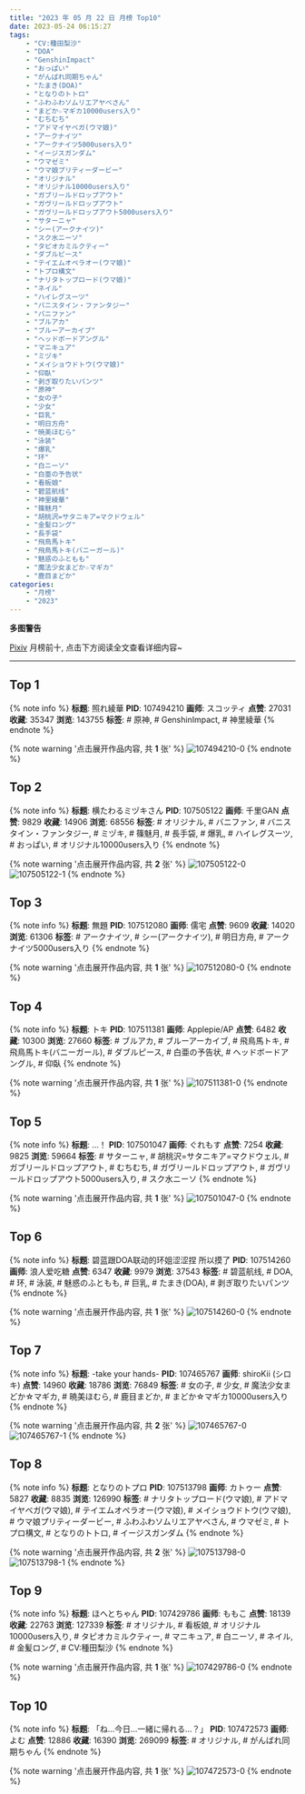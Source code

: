 ```yaml
---
title: "2023 年 05 月 22 日 月榜 Top10"
date: 2023-05-24 06:15:27
tags:
    - "CV:種田梨沙"
    - "DOA"
    - "GenshinImpact"
    - "おっぱい"
    - "がんばれ同期ちゃん"
    - "たまき(DOA)"
    - "となりのトトロ"
    - "ふわふわソムリエアヤベさん"
    - "まどか☆マギカ10000users入り"
    - "むちむち"
    - "アドマイヤベガ(ウマ娘)"
    - "アークナイツ"
    - "アークナイツ5000users入り"
    - "イージスガンダム"
    - "ウマゼミ"
    - "ウマ娘プリティーダービー"
    - "オリジナル"
    - "オリジナル10000users入り"
    - "ガブリールドロップアウト"
    - "ガヴリールドロップアウト"
    - "ガヴリールドロップアウト5000users入り"
    - "サターニャ"
    - "シー(アークナイツ)"
    - "スク水ニーソ"
    - "タピオカミルクティー"
    - "ダブルピース"
    - "テイエムオペラオー(ウマ娘)"
    - "トプロ構文"
    - "ナリタトップロード(ウマ娘)"
    - "ネイル"
    - "ハイレグスーツ"
    - "バニスタイン・ファンタジー"
    - "バニファン"
    - "ブルアカ"
    - "ブルーアーカイブ"
    - "ヘッドボードアングル"
    - "マニキュア"
    - "ミヅキ"
    - "メイショウドトウ(ウマ娘)"
    - "仰臥"
    - "剥ぎ取りたいパンツ"
    - "原神"
    - "女の子"
    - "少女"
    - "巨乳"
    - "明日方舟"
    - "暁美ほむら"
    - "泳装"
    - "爆乳"
    - "环"
    - "白ニーソ"
    - "白亜の予告状"
    - "看板娘"
    - "碧蓝航线"
    - "神里綾華"
    - "篠魅月"
    - "胡桃沢=サタニキア=マクドウェル"
    - "金髪ロング"
    - "長手袋"
    - "飛鳥馬トキ"
    - "飛鳥馬トキ(バニーガール)"
    - "魅惑のふともも"
    - "魔法少女まどか☆マギカ"
    - "鹿目まどか"
categories:
    - "月榜"
    - "2023"
---
```


<i class="fa fa-triangle-exclamation"></i>**多图警告**<i class="fa fa-triangle-exclamation"></i>

[Pixiv](https://www.pixiv.net/) 月榜前十, 点击下方阅读全文查看详细内容~

<!-- more -->

---

## Top 1

{% note info %}
**标题**: 照れ綾華
**PID**: 107494210 **画师**: スコッティ
**点赞**: 27031 **收藏**: 35347 **浏览**: 143755
**标签**: # 原神, # GenshinImpact, # 神里綾華
{% endnote %}

{% note warning '点击展开作品内容, 共 **1** 张' %}
![107494210-0](https://i.pixiv.re/img-original/img/2023/04/25/00/00/51/107494210_p0.jpg)
{% endnote %}

## Top 2

{% note info %}
**标题**: 横たわるミヅキさん
**PID**: 107505122 **画师**: 千里GAN
**点赞**: 9829 **收藏**: 14906 **浏览**: 68556
**标签**: # オリジナル, # バニファン, # バニスタイン・ファンタジー, # ミヅキ, # 篠魅月, # 長手袋, # 爆乳, # ハイレグスーツ, # おっぱい, # オリジナル10000users入り
{% endnote %}

{% note warning '点击展开作品内容, 共 **2** 张' %}
![107505122-0](https://i.pixiv.re/img-original/img/2023/04/25/11/39/48/107505122_p0.jpg)
![107505122-1](https://i.pixiv.re/img-original/img/2023/04/25/11/39/48/107505122_p1.jpg)
{% endnote %}

## Top 3

{% note info %}
**标题**: 無題
**PID**: 107512080 **画师**: 儒宅
**点赞**: 9609 **收藏**: 14020 **浏览**: 61306
**标签**: # アークナイツ, # シー(アークナイツ), # 明日方舟, # アークナイツ5000users入り
{% endnote %}

{% note warning '点击展开作品内容, 共 **1** 张' %}
![107512080-0](https://i.pixiv.re/img-original/img/2023/04/25/18/00/23/107512080_p0.jpg)
{% endnote %}

## Top 4

{% note info %}
**标题**: トキ
**PID**: 107511381 **画师**: Applepie/AP
**点赞**: 6482 **收藏**: 10300 **浏览**: 27660
**标签**: # ブルアカ, # ブルーアーカイブ, # 飛鳥馬トキ, # 飛鳥馬トキ(バニーガール), # ダブルピース, # 白亜の予告状, # ヘッドボードアングル, # 仰臥
{% endnote %}

{% note warning '点击展开作品内容, 共 **1** 张' %}
![107511381-0](https://i.pixiv.re/img-original/img/2023/04/25/17/32/06/107511381_p0.jpg)
{% endnote %}

## Top 5

{% note info %}
**标题**: …！
**PID**: 107501047 **画师**: ぐれもす
**点赞**: 7254 **收藏**: 9825 **浏览**: 59664
**标签**: # サターニャ, # 胡桃沢=サタニキア=マクドウェル, # ガブリールドロップアウト, # むちむち, # ガヴリールドロップアウト, # ガヴリールドロップアウト5000users入り, # スク水ニーソ
{% endnote %}

{% note warning '点击展开作品内容, 共 **1** 张' %}
![107501047-0](https://i.pixiv.re/img-original/img/2023/04/25/06/22/52/107501047_p0.png)
{% endnote %}

## Top 6

{% note info %}
**标题**: 碧蓝跟DOA联动的环姐涩涩捏   所以摸了
**PID**: 107514260 **画师**: 浪人爱吃糖
**点赞**: 6347 **收藏**: 9979 **浏览**: 37543
**标签**: # 碧蓝航线, # DOA, # 环, # 泳装, # 魅惑のふともも, # 巨乳, # たまき(DOA), # 剥ぎ取りたいパンツ
{% endnote %}

{% note warning '点击展开作品内容, 共 **1** 张' %}
![107514260-0](https://i.pixiv.re/img-original/img/2023/04/25/19/20/25/107514260_p0.jpg)
{% endnote %}

## Top 7

{% note info %}
**标题**: -take your hands-
**PID**: 107465767 **画师**: shiroKii (シロキ)
**点赞**: 14960 **收藏**: 18786 **浏览**: 76849
**标签**: # 女の子, # 少女, # 魔法少女まどか☆マギカ, # 暁美ほむら, # 鹿目まどか, # まどか☆マギカ10000users入り
{% endnote %}

{% note warning '点击展开作品内容, 共 **2** 张' %}
![107465767-0](https://i.pixiv.re/img-original/img/2023/04/24/00/38/12/107465767_p0.png)
![107465767-1](https://i.pixiv.re/img-original/img/2023/04/24/00/38/12/107465767_p1.png)
{% endnote %}

## Top 8

{% note info %}
**标题**: となりのトプロ
**PID**: 107513798 **画师**: カトゥー
**点赞**: 5827 **收藏**: 8835 **浏览**: 126990
**标签**: # ナリタトップロード(ウマ娘), # アドマイヤベガ(ウマ娘), # テイエムオペラオー(ウマ娘), # メイショウドトウ(ウマ娘), # ウマ娘プリティーダービー, # ふわふわソムリエアヤベさん, # ウマゼミ, # トプロ構文, # となりのトトロ, # イージスガンダム
{% endnote %}

{% note warning '点击展开作品内容, 共 **2** 张' %}
![107513798-0](https://i.pixiv.re/img-original/img/2023/04/25/19/05/29/107513798_p0.png)
![107513798-1](https://i.pixiv.re/img-original/img/2023/04/25/19/05/29/107513798_p1.png)
{% endnote %}

## Top 9

{% note info %}
**标题**: ほへとちゃん
**PID**: 107429786 **画师**: ももこ
**点赞**: 18139 **收藏**: 22763 **浏览**: 127339
**标签**: # オリジナル, # 看板娘, # オリジナル10000users入り, # タピオカミルクティー, # マニキュア, # 白ニーソ, # ネイル, # 金髪ロング, # CV:種田梨沙
{% endnote %}

{% note warning '点击展开作品内容, 共 **1** 张' %}
![107429786-0](https://i.pixiv.re/img-original/img/2023/04/23/01/29/41/107429786_p0.png)
{% endnote %}

## Top 10

{% note info %}
**标题**: 「ね…今日…一緒に帰れる…？」
**PID**: 107472573 **画师**: よむ
**点赞**: 12886 **收藏**: 16390 **浏览**: 269099
**标签**: # オリジナル, # がんばれ同期ちゃん
{% endnote %}

{% note warning '点击展开作品内容, 共 **1** 张' %}
![107472573-0](https://i.pixiv.re/img-original/img/2023/04/24/08/04/19/107472573_p0.png)
{% endnote %}
